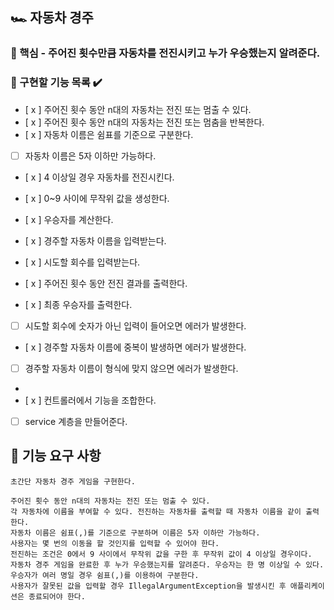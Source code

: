## 🏎️ 자동차 경주

### 🎯 핵심 - 주어진 횟수만큼 자동차를 전진시키고 누가 우승했는지 알려준다.

### 🔖 구현할 기능 목록 ✔️

- [ x ] 주어진 횟수 동안 n대의 자동차는 전진 또는 멈출 수 있다.
- [ x ] 주어진 횟수 동안 n대의 자동차는 전진 또는 멈춤을 반복한다.
- [ x ] 자동차 이름은 쉼표를 기준으로 구분한다.
- [  ] 자동차 이름은 5자 이하만 가능하다.
- [ x ] 4 이상일 경우 자동차를 전진시킨다.
- [ x ] 0~9 사이에 무작위 값을 생성한다.
- [ x ] 우승자를 계산한다.

- [ x ] 경주할 자동차 이름을 입력받는다.
- [ x ] 시도할 회수를 입력받는다.

- [ x ] 주어진 횟수 동안 전진 결과를 출력한다.
- [ x ] 최종 우승자를 출력한다.

- [  ] 시도할 회수에 숫자가 아닌 입력이 들어오면 에러가 발생한다.
- [ x ] 경주할 자동차 이름에 중복이 발생하면 에러가 발생한다.
- [  ] 경주할 자동차 이름이 형식에 맞지 않으면 에러가 발생한다.
- 
- [ x ] 컨트롤러에서 기능을 조합한다.
- [  ] service 계층을 만들어준다.

## 🚀 기능 요구 사항

```
초간단 자동차 경주 게임을 구현한다.

주어진 횟수 동안 n대의 자동차는 전진 또는 멈출 수 있다.
각 자동차에 이름을 부여할 수 있다. 전진하는 자동차를 출력할 때 자동차 이름을 같이 출력한다.
자동차 이름은 쉼표(,)를 기준으로 구분하며 이름은 5자 이하만 가능하다.
사용자는 몇 번의 이동을 할 것인지를 입력할 수 있어야 한다.
전진하는 조건은 0에서 9 사이에서 무작위 값을 구한 후 무작위 값이 4 이상일 경우이다.
자동차 경주 게임을 완료한 후 누가 우승했는지를 알려준다. 우승자는 한 명 이상일 수 있다.
우승자가 여러 명일 경우 쉼표(,)를 이용하여 구분한다.
사용자가 잘못된 값을 입력할 경우 IllegalArgumentException을 발생시킨 후 애플리케이션은 종료되어야 한다.
```